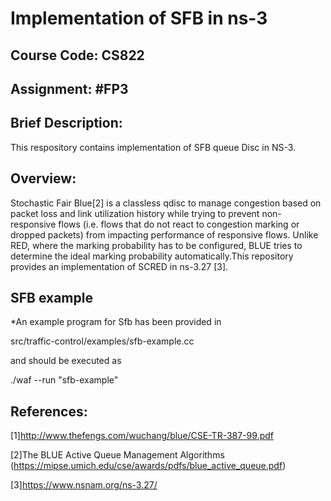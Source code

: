 # Implementation of SFB in ns-3
## Course Code: CS822
## Assignment: #FP3

## Brief Description:

 This respository contains implementation of SFB queue Disc in NS-3.

## Overview:

Stochastic Fair Blue[2] is a classless qdisc to manage congestion based on packet loss and link utilization history while trying to prevent non-responsive flows (i.e. flows that do not react to congestion marking or dropped packets) from impacting performance of responsive flows. Unlike RED, where the marking probability has to be configured, BLUE tries to determine the ideal marking probability automatically.This repository provides an implementation of SCRED in ns-3.27 [3].

## SFB example

*An example program for Sfb has been provided in

src/traffic-control/examples/sfb-example.cc

  and should be executed as

  ./waf --run "sfb-example"

## References:
[1]http://www.thefengs.com/wuchang/blue/CSE-TR-387-99.pdf

[2]The BLUE Active Queue Management Algorithms (https://mipse.umich.edu/cse/awards/pdfs/blue_active_queue.pdf)

[3]https://www.nsnam.org/ns-3.27/


